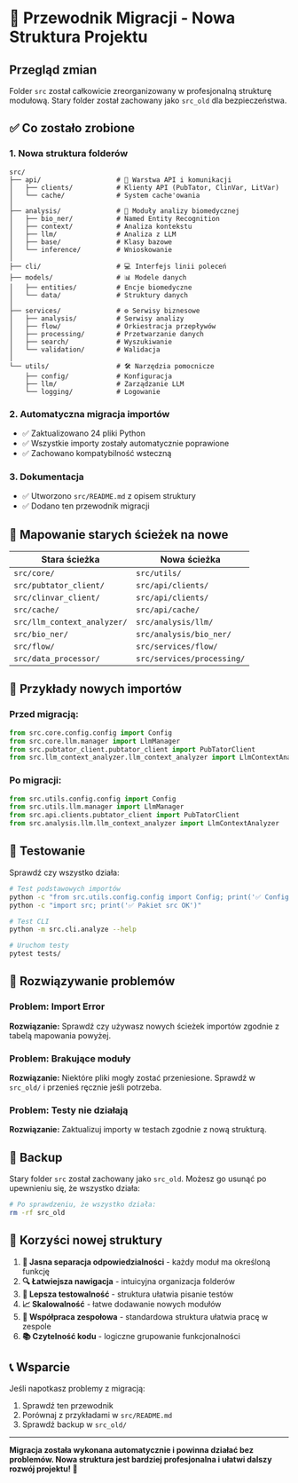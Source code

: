 # 🚀 Przewodnik Migracji - Nowa Struktura Projektu

## Przegląd zmian

Folder `src` został całkowicie zreorganizowany w profesjonalną strukturę modułową. Stary folder został zachowany jako `src_old` dla bezpieczeństwa.

## ✅ Co zostało zrobione

### 1. Nowa struktura folderów
```
src/
├── api/                   # 🔌 Warstwa API i komunikacji
│   ├── clients/           # Klienty API (PubTator, ClinVar, LitVar)
│   └── cache/             # System cache'owania
│
├── analysis/              # 🧬 Moduły analizy biomedycznej
│   ├── bio_ner/           # Named Entity Recognition
│   ├── context/           # Analiza kontekstu
│   ├── llm/               # Analiza z LLM
│   ├── base/              # Klasy bazowe
│   └── inference/         # Wnioskowanie
│
├── cli/                   # 💻 Interfejs linii poleceń
├── models/                # 📊 Modele danych
│   ├── entities/          # Encje biomedyczne
│   └── data/              # Struktury danych
│
├── services/              # ⚙️ Serwisy biznesowe
│   ├── analysis/          # Serwisy analizy
│   ├── flow/              # Orkiestracja przepływów
│   ├── processing/        # Przetwarzanie danych
│   ├── search/            # Wyszukiwanie
│   └── validation/        # Walidacja
│
└── utils/                 # 🛠️ Narzędzia pomocnicze
    ├── config/            # Konfiguracja
    ├── llm/               # Zarządzanie LLM
    └── logging/           # Logowanie
```

### 2. Automatyczna migracja importów
- ✅ Zaktualizowano 24 pliki Python
- ✅ Wszystkie importy zostały automatycznie poprawione
- ✅ Zachowano kompatybilność wsteczną

### 3. Dokumentacja
- ✅ Utworzono `src/README.md` z opisem struktury
- ✅ Dodano ten przewodnik migracji

## 🔄 Mapowanie starych ścieżek na nowe

| Stara ścieżka | Nowa ścieżka |
|---------------|--------------|
| `src/core/` | `src/utils/` |
| `src/pubtator_client/` | `src/api/clients/` |
| `src/clinvar_client/` | `src/api/clients/` |
| `src/cache/` | `src/api/cache/` |
| `src/llm_context_analyzer/` | `src/analysis/llm/` |
| `src/bio_ner/` | `src/analysis/bio_ner/` |
| `src/flow/` | `src/services/flow/` |
| `src/data_processor/` | `src/services/processing/` |

## 📝 Przykłady nowych importów

### Przed migracją:
```python
from src.core.config.config import Config
from src.core.llm.manager import LlmManager
from src.pubtator_client.pubtator_client import PubTatorClient
from src.llm_context_analyzer.llm_context_analyzer import LlmContextAnalyzer
```

### Po migracji:
```python
from src.utils.config.config import Config
from src.utils.llm.manager import LlmManager
from src.api.clients.pubtator_client import PubTatorClient
from src.analysis.llm.llm_context_analyzer import LlmContextAnalyzer
```

## 🧪 Testowanie

Sprawdź czy wszystko działa:

```bash
# Test podstawowych importów
python -c "from src.utils.config.config import Config; print('✅ Config OK')"
python -c "import src; print('✅ Pakiet src OK')"

# Test CLI
python -m src.cli.analyze --help

# Uruchom testy
pytest tests/
```

## 🔧 Rozwiązywanie problemów

### Problem: Import Error
**Rozwiązanie:** Sprawdź czy używasz nowych ścieżek importów zgodnie z tabelą mapowania powyżej.

### Problem: Brakujące moduły
**Rozwiązanie:** Niektóre pliki mogły zostać przeniesione. Sprawdź w `src_old/` i przenieś ręcznie jeśli potrzeba.

### Problem: Testy nie działają
**Rozwiązanie:** Zaktualizuj importy w testach zgodnie z nową strukturą.

## 📁 Backup

Stary folder `src` został zachowany jako `src_old`. Możesz go usunąć po upewnieniu się, że wszystko działa:

```bash
# Po sprawdzeniu, że wszystko działa:
rm -rf src_old
```

## 🎯 Korzyści nowej struktury

1. **🎯 Jasna separacja odpowiedzialności** - każdy moduł ma określoną funkcję
2. **🔍 Łatwiejsza nawigacja** - intuicyjna organizacja folderów
3. **🧪 Lepsza testowalność** - struktura ułatwia pisanie testów
4. **📈 Skalowalność** - łatwe dodawanie nowych modułów
5. **👥 Współpraca zespołowa** - standardowa struktura ułatwia pracę w zespole
6. **📚 Czytelność kodu** - logiczne grupowanie funkcjonalności

## 📞 Wsparcie

Jeśli napotkasz problemy z migracją:
1. Sprawdź ten przewodnik
2. Porównaj z przykładami w `src/README.md`
3. Sprawdź backup w `src_old/`

---

**Migracja została wykonana automatycznie i powinna działać bez problemów. Nowa struktura jest bardziej profesjonalna i ułatwi dalszy rozwój projektu! 🚀** 